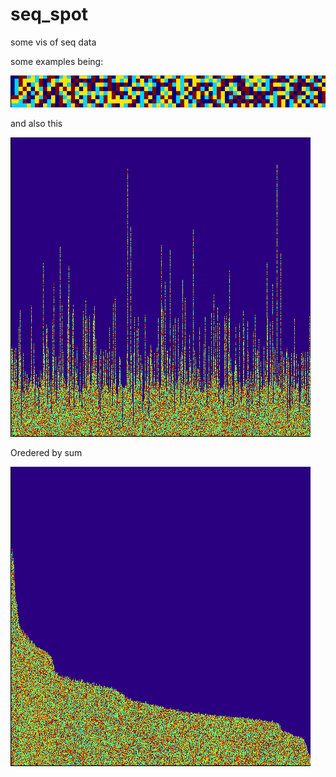# seq_spot
some vis of seq data

some examples being:

![Alt Text](https://github.com/Psy-Fer/seq_spot/raw/master/test6.png)


and also this

![Alt Text](https://github.com/Psy-Fer/seq_spot/raw/master/test7.png)

Oredered by sum

![Alt Text](https://github.com/Psy-Fer/seq_spot/raw/master/test8.png)
